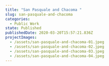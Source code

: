 ```yaml
---
title: "San Pasquale and Chacoma "
slug: san-pasquale-and-chacoma
categories:
  - Public Work
state: Published
publishedDate: 2020-03-20T15:57:21.836Z
projectImages:
  - /assets/san-pasquale-and-chacoma-01.jpeg
  - /assets/san-pasquale-and-chacoma-02.jpeg
  - /assets/san-pasquale-and-chacoma-03.jpeg
  - /assets/san-pasquale-and-chacoma-04.jpeg
---
```

